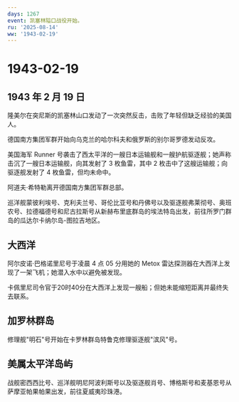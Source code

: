 ```yaml
---
days: 1267
event: 凯塞林隘口战役开始。
ru: '2025-08-14'
ww: '1943-02-19'
---
```


# 1943-02-19

## 1943 年 2 月 19 日

隆美尔在突尼斯的凯塞林山口发动了一次突然反击，击败了年轻但缺乏经验的美国人。

德国南方集团军群开始向乌克兰的哈尔科夫和俄罗斯的别尔哥罗德发动反攻。

美国海军 Runner
号袭击了西太平洋的一艘日本运输舰和一艘护航驱逐舰；她声称击沉了一艘日本运输舰，向其发射了
3 枚鱼雷，其中 2 枚击中了这艘运输舰；向驱逐舰发射了 4
枚鱼雷，但均未命中。

阿道夫·希特勒离开德国南方集团军群总部。

巡洋舰蒙彼利埃号、克利夫兰号、哥伦比亚号和丹佛号以及驱逐舰弗莱彻号、奥班农号、拉德福德号和尼古拉斯号从新赫布里底群岛的埃法特岛出发，前往所罗门群岛的瓜达尔卡纳尔岛-图拉吉地区。

## 大西洋

阿尔皮诺·巴格诺里尼号于凌晨 4 点 05 分用她的 Metox
雷达探测器在大西洋上发现了一架飞机；她潜入水中以避免被发现。

卡佩里尼司令官于20时40分在大西洋上发现一艘船；但她未能缩短距离并最终失去联系。

## 加罗林群岛

修理舰"明石"号开始在卡罗林群岛特鲁克修理驱逐舰"滨风"号。

## 美属太平洋岛屿

战舰密西西比号、巡洋舰明尼阿波利斯号以及驱逐舰肖号、博格斯号和麦基恩号从萨摩亚帕果帕果出发，前往夏威夷珍珠港。